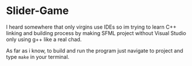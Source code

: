 ﻿# Slider-Game

I heard somewhere that only virgins use IDEs so im trying to learn C++ linking and building process by making SFML project without Visual Studio only using g++ like a real chad.

As far as i know, to build and run the program just navigate to project and type `make` in your terminal.
